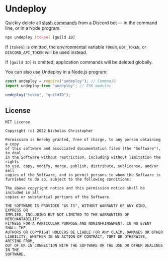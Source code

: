 # Undeploy

Quickly delete all [slash commands](https://discord.com/developers/docs/interactions/application-commands#application-commands) from a Discord bot &mdash; in the command line, or in a Node program.

```bash
npx undeploy [token] [guild ID]
```

If `[token]` is omitted, the environmental variable `TOKEN`, `BOT_TOKEN`, or `DISCORD_API_TOKEN` will be used instead.

If `[guild ID]` is omitted, application commands will be deleted globally.

You can also use Undeploy in a Node.js program:

```js
const undeploy = require("undeploy"); // CommonJS
import undeploy from "undeploy"; // ES6 modules

undeploy("token", "guildID");
```

## License

    MIT License

    Copyright (c) 2022 Nicholas Christopher

    Permission is hereby granted, free of charge, to any person obtaining a copy
    of this software and associated documentation files (the "Software"), to deal
    in the Software without restriction, including without limitation the rights
    to use, copy, modify, merge, publish, distribute, sublicense, and/or sell
    copies of the Software, and to permit persons to whom the Software is
    furnished to do so, subject to the following conditions:

    The above copyright notice and this permission notice shall be included in all
    copies or substantial portions of the Software.

    THE SOFTWARE IS PROVIDED "AS IS", WITHOUT WARRANTY OF ANY KIND, EXPRESS OR
    IMPLIED, INCLUDING BUT NOT LIMITED TO THE WARRANTIES OF MERCHANTABILITY,
    FITNESS FOR A PARTICULAR PURPOSE AND NONINFRINGEMENT. IN NO EVENT SHALL THE
    AUTHORS OR COPYRIGHT HOLDERS BE LIABLE FOR ANY CLAIM, DAMAGES OR OTHER
    LIABILITY, WHETHER IN AN ACTION OF CONTRACT, TORT OR OTHERWISE, ARISING FROM,
    OUT OF OR IN CONNECTION WITH THE SOFTWARE OR THE USE OR OTHER DEALINGS IN THE
    SOFTWARE.
